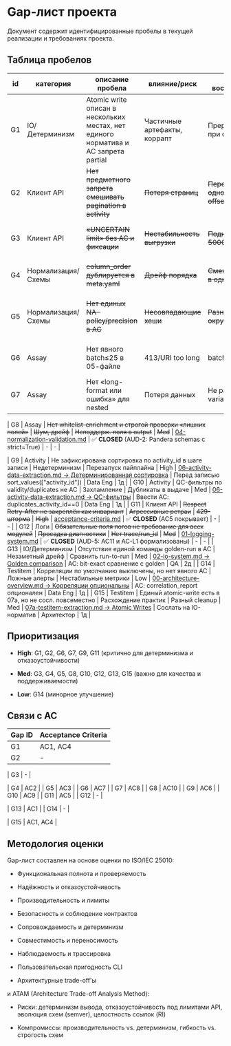 # Gap-лист проекта
Документ содержит идентифицированные пробелы в текущей реализации и требованиях проекта.

## Таблица пробелов
| id | категория | описание пробела | влияние/риск | как воспроизвести | приоритет | ref | предложенное исправление | владелец | ETA |
|---|---|---|---|---|---|---|---|---|---|
| G1 | IO/Детерминизм | Atomic write описан в нескольких местах, нет единого норматива и AC запрета partial | Частичные артефакты, коррапт | Прервать запись при ошибке | High | [02-io-system.md → Протокол Atomic Write](requirements/02-io-system.md#протокол-atomic-write) | Вынести единый раздел и сослаться из всех пайплайнов; добавить AC | Архитектор | 2д |
| G2 | Клиент API | ~~Нет предметного запрета смешивать pagination в activity~~ | ~~Потеря страниц~~ | ~~Передать одновременно offset+cursor~~ | ~~High~~ | [03-data-extraction.md → Валидация стратегии](requirements/03-data-extraction.md#запрет-смешивания-стратегий) | ✅ **CLOSED** (v3.0: все ChEMBL pipelines унифицированы на batch IDs стратегию) | - | - |
| G3 | Клиент API | ~~«UNCERTAIN limit» без AC и фиксации~~ | ~~Нестабильность выгрузки~~ | ~~Поднять limit до 5000~~ | ~~Med~~ | [06-activity-data-extraction.md → TODO](requirements/06-activity-data-extraction.md#⚠️-todo-максимальный-limit-для-activity-api) | ✅ **CLOSED** (AUD-1: пометка как TODO с бинарным поиском) | - | - |
| G4 | Нормализация/Схемы | ~~column_order дублируется в meta.yaml~~ | ~~Дрейф порядка~~ | ~~Сменить порядок в одном месте~~ | ~~High~~ | [04-normalization-validation.md](requirements/04-normalization-validation.md#централизованная-политика-na-policy-и-precision-policy-aud-2) | ✅ **CLOSED** (AUD-2: единый источник истины в схеме) | - | - |
| G5 | Нормализация/Схемы | ~~Нет единых NA-policy/precision в AC~~ | ~~Несовпадающие хеши~~ | ~~Разные округления~~ | ~~Med~~ | [04-normalization-validation.md](requirements/04-normalization-validation.md#централизованная-политика-na-policy-и-precision-policy-aud-2) | ✅ **CLOSED** (AUD-2: централизованная NA/Precision policy) | - | - |
| G6 | Assay | Нет явного batch≤25 в 05-файле | 413/URI too long | batch=100 | High | [00-architecture-overview.md → Assay batch](requirements/00-architecture-overview.md#конфигурация) | Добавить требование и валидацию конфига | ETL Eng | 1д |
| G7 | Assay | Нет «long-format или ошибка» для nested | Потеря данных | Не раскрыть variant_sequences | High | [00-architecture-overview.md → Long format](requirements/00-architecture-overview.md) | Ввести expand_* функции и AC | ETL Eng | 2д |

| G8 | Assay | ~~Нет whitelist-enrichment и строгой проверки «лишних полей»~~ | ~~Шум, дрейф~~ | ~~Неподдерж. поля в output~~ | ~~Med~~ | [04-normalization-validation.md](requirements/04-normalization-validation.md#централизованная-политика-na-policy-и-precision-policy-aud-2) | ✅ **CLOSED** (AUD-2: Pandera schemas с strict=True) | - | - |

| G9 | Activity | Не зафиксирована сортировка по activity_id в шаге записи | Недетерминизм | Перезапуск пайплайна | High | [06-activity-data-extraction.md → Детерминированная сортировка](requirements/06-activity-data-extraction.md#детерминизм) | Перед записью sort_values(["activity_id"]) | Data Eng | 1д |
| G10 | Activity | QC-фильтры по validity/duplicates не AC | Захламление | Дубликаты в выдаче | Med | [06-activity-data-extraction.md → QC-фильтры](requirements/06-activity-data-extraction.md#11-quality-control) | Ввести AC: duplicates_activity_id==0 | Data Eng | 1д |
| G11 | Клиент API | ~~Respect Retry-After не закреплён как инвариант~~ | ~~Агрессивные ретраи~~ | ~~429-шторма~~ | ~~High~~ | [acceptance-criteria.md](acceptance-criteria.md#ac5-respect-retry-after) | ✅ **CLOSED** (AC5 покрывает) | - | - |
| G12 | Логи | ~~Обязательные поля логов не требование для всех модулей~~ | ~~Просадка диагностики~~ | ~~Нет trace/run_id~~ | ~~Med~~ | [01-logging-system.md](requirements/01-logging-system.md#acceptance-criteria-aud-5) | ✅ **CLOSED** (AUD-5: AC11 и AC-L1 формализованы) | - | - |
| G13 | IO/Детерминизм | Отсутствие единой команды golden-run в AC | Незаметный дрейф | Сравнить run-to-run | Med | [02-io-system.md → Golden comparison](requirements/02-io-system.md#сценарий-golden-run) | AC: bit-exact сравнение с golden | QA | 2д |
| G14 | Testitem | Корреляции по умолчанию выключены, но нет явного AC | Ложные алерты | Нестабильные метрики | Low | [00-architecture-overview.md → Корреляции опциональны](requirements/00-architecture-overview.md) | AC: correlation_report опционален | Data Eng | 1д |
| G15 | Testitem | Единый atomic-write есть в 07a, но не сосл. повсеместно | Расхождение практик | Разный cleanup | Med | [07a-testitem-extraction.md → Atomic Writes](requirements/07a-testitem-extraction.md) | Сослать на IO-норматив | Архитектор | 1д |

## Приоритизация
- **High**: G1, G2, G6, G7, G9, G11 (критично для детерминизма и отказоустойчивости)

- **Med**: G3, G4, G5, G8, G10, G12, G13, G15 (важно для качества и поддерживаемости)

- **Low**: G14 (минорное улучшение)

## Связи с AC
| Gap ID | Acceptance Criteria |
|--------|-------------------|
| G1 | AC1, AC4 |
| G2 | - |

| G3 | - |

| G4 | AC2 |
| G5 | AC3 |
| G6 | AC7 |
| G7 | AC8 |
| G8 | AC10 |
| G9 | AC6 |
| G10 | AC9 |
| G11 | AC5 |
| G12 | - |

| G13 | AC1 |
| G14 | - |

| G15 | AC1, AC4 |

## Методология оценки
Gap-лист составлен на основе оценки по ISO/IEC 25010:

- Функциональная полнота и проверяемость

- Надёжность и отказоустойчивость

- Производительность и лимиты

- Безопасность и соблюдение контрактов

- Сопровождаемость и детерминизм

- Совместимость и переносимость

- Наблюдаемость и трассировка

- Пользовательская пригодность CLI

- Архитектурные trade-off'ы

и ATAM (Architecture Trade-off Analysis Method):

- Риски: детерминизм вывода, отказоустойчивость под лимитами API, эволюция схем (semver), целостность ссылок (RI)

- Компромиссы: производительность vs. детерминизм, гибкость vs. строгость схем
